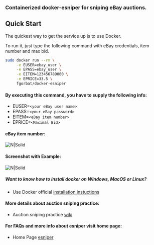 ### Containerized docker-esniper for sniping eBay auctions.

## Quick Start

The quickest way to get the service up is to use Docker.

To run it, just type the following command with eBay credentials, item number and max bid.

```sh
sudo docker run --rm \
     -e EUSER=ebay_user \
     -e EPASS=ebay_user \
     -e EITEM=123456789000 \
     -e EPRICE=33.5 \
     fgorbat/docker-esniper
```

#### By executing this command, you have to supply the following info:
* EUSER=`<your eBay user name>`
* EPASS=`<your eBay password>`
* EITEM=`<eBay item number>`
* EPRICE=`<Maximal Bid>`

#### eBay item number: 
![N|Solid](https://s23.postimg.org/xq520k84r/example1.png)

#### Screenshot with Example:
![N|Solid](https://s30.postimg.org/dkf43ia2p/esniper_docker_example.png)

##### Want to know how to install docker on Windows, MacOS or Linux?
* Use Docker official [installation instuctions](https://docs.docker.com/engine/installation/)

#### More details about auction sniping practice:
* Auction sniping practice [wiki](https://en.wikipedia.org/wiki/Auction_sniping)

#### For FAQs and more info about esniper visit home page:
* Home Page [esniper](http://esniper.sourceforge.net/index.html)
